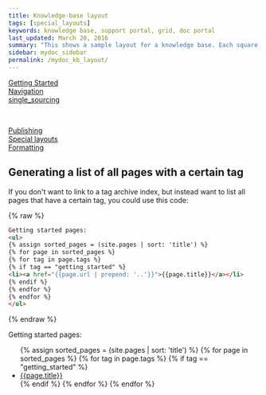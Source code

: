 ```yaml
---
title: Knowledge-base layout
tags: [special_layouts]
keywords: knowledge base, support portal, grid, doc portal
last_updated: March 20, 2016
summary: "This shows a sample layout for a knowledge base. Each square could link to a tag archive page. In this example, font icons from Font Awesome are enlarged to a large size. You can also add captions below each icon."
sidebar: mydoc_sidebar
permalink: /mydoc_kb_layout/
---
```



<div class="row">
          <div class="col-md-4"><a class="noCrossRef" href="tag_getting_started.html"><i class="fa fa-file-image-o fa-5x border"></i><div class="kbCaption">Getting Started</div></a></div>
          <div class="col-md-4"><a class="noCrossRef" href="tag_navigation.html"><i class="fa fa-bar-chart-o fa-5x border"></i><div class="kbCaption">Navigation</a></div></div>
          <div class="col-md-4"><a class="noCrossRef" href="tag_single_sourcing.html"><i class="fa fa-code fa-5x border"></i><div class="kbCaption">single_sourcing</div></a></div>
</div>
<p>&nbsp;</p>
<div class="row">
          <div class="col-md-4"><a class="noCrossRef" href="tag_publishing.html"><i class="fa fa-dashboard fa-5x border"></i><div class="kbCaption">Publishing</div></a></div>
          <div class="col-md-4"><a class="noCrossRef" href="tag_special_layouts.html"><i class="fa fa-desktop fa-5x border"></i><div class="kbCaption">Special layouts</div></a></div>
          <div class="col-md-4"><a class="noCrossRef" href="tag_formatting.html"><i class="fa fa-cloud fa-5x border"></i><div class="kbCaption">Formatting</div></a></div>
</div>
        
## Generating a list of all pages with a certain tag

If you don't want to link to a tag archive index, but instead want to list all pages that have a certain tag, you could use this code:

{% raw %}
```html
Getting started pages:
<ul>
{% assign sorted_pages = (site.pages | sort: 'title') %}
{% for page in sorted_pages %}
{% for tag in page.tags %}
{% if tag == "getting_started" %}
<li><a href="{{page.url | prepend: '..'}}">{{page.title}}</a></li>
{% endif %}
{% endfor %}
{% endfor %} 
</ul>
```
{% endraw %}

Getting started pages:

<ul>
{% assign sorted_pages = (site.pages | sort: 'title') %}
{% for page in sorted_pages %}
{% for tag in page.tags %}
{% if tag == "getting_started" %}
<li><a href="{{page.url | prepend: '..'}}">{{page.title}}</a></li>
{% endif %}
{% endfor %}
{% endfor %} 
</ul>